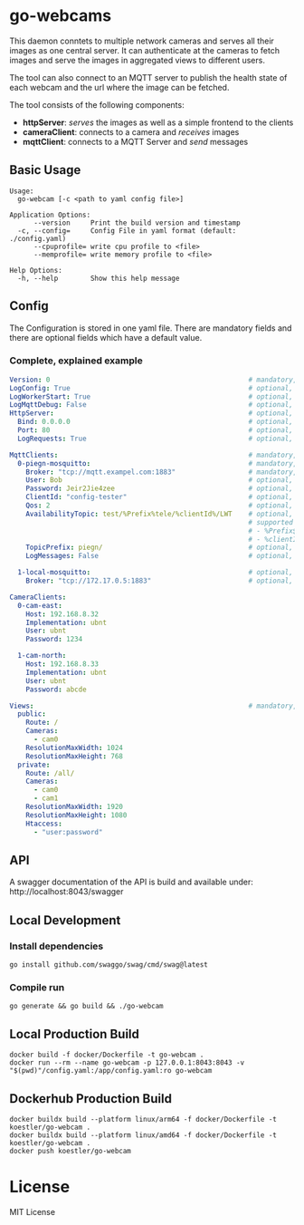 # go-webcams

This daemon conntets to multiple network cameras and serves all their images as one central server. It can authenticate
at the cameras to fetch images and serve the images in aggregated views to different users.

The tool can also connect to an MQTT server to publish the health state of each webcam and the url where the image can
be fetched.

The tool consists of the following components:

* **httpServer**: *serves* the images as well as a simple frontend to the clients
* **cameraClient**: connects to a camera and *receives* images
* **mqttClient**: connects to a MQTT Server and *send* messages

## Basic Usage

```
Usage:
  go-webcam [-c <path to yaml config file>]

Application Options:
      --version     Print the build version and timestamp
  -c, --config=     Config File in yaml format (default: ./config.yaml)
      --cpuprofile= write cpu profile to <file>
      --memprofile= write memory profile to <file>

Help Options:
  -h, --help        Show this help message
```

## Config

The Configuration is stored in one yaml file. There are mandatory fields and there are optional fields which have a
default value.

### Complete, explained example

```yaml
Version: 0                                                 # mandatory, version is always 0 (reserved for later use)
LogConfig: True                                            # optional, default False, outputs the configuration including defaults on startup
LogWorkerStart: True                                       # optional, default False, write log for starting / stoping of workers
LogMqttDebug: False                                        # optional, default False, enable debug output of the mqtt module
HttpServer:                                                # optional, default Disabled, start the http server
  Bind: 0.0.0.0                                            # optional, default ::1 (ipv6 loopback)
  Port: 80                                                 # optional, default 8042
  LogRequests: True                                        # optional, default False, log all requests to stdout

MqttClients:                                               # mandatory, a list of MQTT servers to connect to
  0-piegn-mosquitto:                                       # mandatory, an arbitrary name used in log outputs and for reference in the converters section
    Broker: "tcp://mqtt.exampel.com:1883"                  # mandatory, the address / port of the server
    User: Bob                                              # optional, if given used for login
    Password: Jeir2Jie4zee                                 # optional, if given used for login
    ClientId: "config-tester"                              # optional, default go-webcam, client-id sent to the server
    Qos: 2                                                 # optional, default 0, QOS-level used for subscriptions
    AvailabilityTopic: test/%Prefix%tele/%clientId%/LWT    # optional, if given, a message with Online/Offline will be published on connect/disconnect
                                                           # supported placeholders:
                                                           # - %Prefix$   : as specified in this config section
                                                           # - %clientId% : as specified in this config section
    TopicPrefix: piegn/                                    # optional, default empty
    LogMessages: False                                     # optional, default False, logs all received messages

  1-local-mosquitto:                                       # optional, a second MQTT erver
    Broker: "tcp://172.17.0.5:1883"                        # optional, the second MQTT servers broker...

CameraClients:
  0-cam-east:
    Host: 192.168.8.32
    Implementation: ubnt
    User: ubnt
    Password: 1234

  1-cam-north:
    Host: 192.168.8.33
    Implementation: ubnt
    User: ubnt
    Password: abcde

Views:                                                     # mandatory, a list of Views that shall be available
  public:
    Route: /
    Cameras:
      - cam0
    ResolutionMaxWidth: 1024
    ResolutionMaxHeight: 768
  private:
    Route: /all/
    Cameras:
      - cam0
      - cam1
    ResolutionMaxWidth: 1920
    ResolutionMaxHeight: 1080
    Htaccess:
      - "user:password"
```  

## API

A swagger documentation of the API is build and available under: http://localhost:8043/swagger

## Local Development

### Install dependencies
```
go install github.com/swaggo/swag/cmd/swag@latest
```

### Compile run
```
go generate && go build && ./go-webcam
```

## Local Production Build
```
docker build -f docker/Dockerfile -t go-webcam .
docker run --rm --name go-webcam -p 127.0.0.1:8043:8043 -v "$(pwd)"/config.yaml:/app/config.yaml:ro go-webcam
```

## Dockerhub Production Build
```
docker buildx build --platform linux/arm64 -f docker/Dockerfile -t koestler/go-webcam .
docker buildx build --platform linux/amd64 -f docker/Dockerfile -t koestler/go-webcam .
docker push koestler/go-webcam

```

# License

MIT License